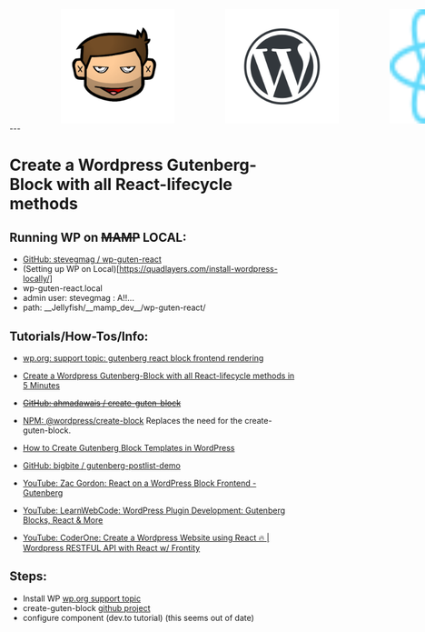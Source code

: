 <div style="width: 100vw; display: flex; flex-direction: row; flex-wrap: wrap; justify-content: space-evenly;"><img src="sg-readme-icons/SteveG-transparent.png" style="display: inline; width: 200px" />
<img src="sg-readme-icons/wordpress.png" style="display: inline; width: 200px" />
<img src="sg-readme-icons/react.svg" style="display: inline; width: 200px" />
</div>
---

# Create a Wordpress Gutenberg-Block with all React-lifecycle methods

## Running WP on ~~MAMP~~ LOCAL:

- [GitHub: stevegmag / wp-guten-react](https://github.com/stevegmag/wp-guten-react)
- (Setting up WP on Local)[https://quadlayers.com/install-wordpress-locally/]
- wp-guten-react.local
- admin user: stevegmag : A!!...
- path: \_\_Jellyfish/\_\_mamp_dev\_\_/wp-guten-react/

## Tutorials/How-Tos/Info:

- [wp.org: support topic: gutenberg react block frontend rendering](https://wordpress.org/support/topic/gutenberg-react-block-frontend-rendering/)

- [Create a Wordpress Gutenberg-Block with all React-lifecycle methods in 5 Minutes](https://dev.to/martinkr/create-a-wordpress-s-gutenberg-block-with-all-react-lifecycle-methods-in-5-minutes-213)

- ~~[GitHub: ahmadawais / create-guten-block](https://github.com/ahmadawais/create-guten-block)~~

- [NPM: @wordpress/create-block](https://www.npmjs.com/package/@wordpress/create-block) Replaces the need for the create-guten-block.

- [How to Create Gutenberg Block Templates in WordPress](https://wpitech.com/create-wordpress-gutenberg-block-templates/)

- [GitHub: bigbite / gutenberg-postlist-demo](https://github.com/bigbite/gutenberg-postlist-demo/blob/master/src/block/block.js)

- [YouTube: Zac Gordon: React on a WordPress Block Frontend - Gutenberg](https://www.youtube.com/watch?v=jauZCeLrGFA&t=4s)

- [YouTube: LearnWebCode: WordPress Plugin Development: Gutenberg Blocks, React & More](https://www.youtube.com/watch?v=hbJiwm5YL5Q&t=194s)

- [YouTube: CoderOne: Create a Wordpress Website using React 🔥 | Wordpress RESTFUL API with React w/ Frontity](https://www.youtube.com/watch?v=jqHGD31lgGs)

## Steps:

- Install WP [wp.org support topic](https://wordpress.org/support/article/how-to-install-wordpress/)
- create-guten-block [github project](https://github.com/ahmadawais/create-guten-block)
- configure component (dev.to tutorial) (this seems out of date)
